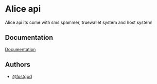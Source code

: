 
# Alice api

Alice api its come with sms spammer, truewallet system and host system!


## Documentation

[Documentation](https://alice-api.gitbook.io/docs/)


## Authors

- [@fostgod](https://www.github.com/fostgod)

